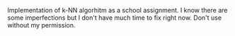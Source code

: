 Implementation of k-NN algorhitm as a school assignment. 
I know there are some imperfections but I don't have much time to fix right now. 
Don't use without my permission.